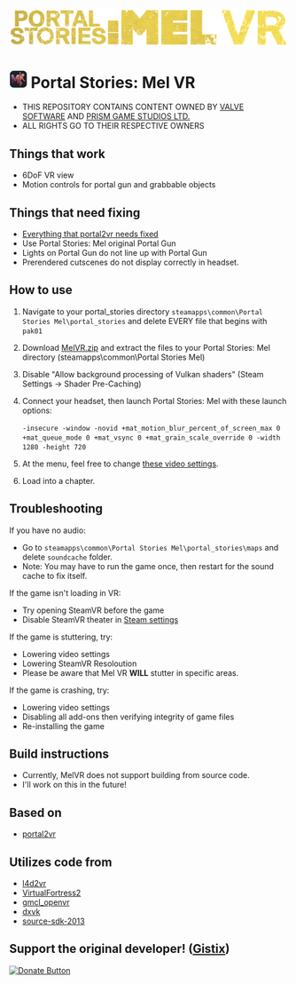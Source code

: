 <div align="center">
  <p>
    <a align="center" href="https://ultralytics.com/yolov5" target="_blank">
      <img width="auto" src="https://raw.githubusercontent.com/imcommonsense/MelVR/main/imgs/logo.png"></a>
  </p>
</div>

# ![Portal Stories: Mel icon by carl6005](imgs/icon.png "Portal Stories: Mel Icon by carl6005") Portal Stories: Mel VR
* THIS REPOSITORY CONTAINS CONTENT OWNED BY [VALVE SOFTWARE](https://www.valvesoftware.com/) AND [PRISM GAME STUDIOS LTD.](prismstudios.org)
* ALL RIGHTS GO TO THEIR RESPECTIVE OWNERS

## Things that work
* 6DoF VR view
* Motion controls for portal gun and grabbable objects

## Things that need fixing
* [Everything that portal2vr needs fixed](https://github.com/Gistix/portal2vr#things-that-need-fixing)
* Use Portal Stories: Mel original Portal Gun
* Lights on Portal Gun do not line up with Portal Gun
* Prerendered cutscenes do not display correctly in headset.

## How to use
1. Navigate to your portal_stories directory ```steamapps\common\Portal Stories Mel\portal_stories``` and delete EVERY file that begins with ```pak01```
2. Download [MelVR.zip](https://github.com/imcommonsense/MelVR/releases) and extract the files to your Portal Stories: Mel directory (steamapps\common\Portal Stories Mel)
3. Disable "Allow background processing of Vulkan shaders" (Steam Settings -> Shader Pre-Caching)
4. Connect your headset, then launch Portal Stories: Mel with these launch options:
   
   ``` -insecure -window -novid +mat_motion_blur_percent_of_screen_max 0 +mat_queue_mode 0 +mat_vsync 0 +mat_grain_scale_override 0 -width 1280 -height 720 ```

4. At the menu, feel free to change [these video settings](https://imgur.com/a/blTSqk2).
5. Load into a chapter. 

## Troubleshooting
If you have no audio:
* Go to ```steamapps\common\Portal Stories Mel\portal_stories\maps``` and delete ```soundcache``` folder.
* Note: You may have to run the game once, then restart for the sound cache to fix itself.
  
If the game isn't loading in VR:
* Try opening SteamVR before the game
* Disable SteamVR theater in [Steam settings](https://external-preview.redd.it/1WdLExouo_YKhTGT6C5GGrOjeWO7qNdIdDRvIRBhw-0.png?auto=webp&s=0d4447a9d954e1ec15b2c010cf50eeabd51f4197)

If the game is stuttering, try: 
* Lowering video settings
* Lowering SteamVR Resoloution
* Please be aware that Mel VR <b>WILL</b> stutter in specific areas.

If the game is crashing, try:
* Lowering video settings
* Disabling all add-ons then verifying integrity of game files
* Re-installing the game

## Build instructions
* Currently, MelVR does not support building from source code.
* I'll work on this in the future!

## Based on
* [portal2vr](https://github.com/Gistix/portal2vr)
  
## Utilizes code from
* [l4d2vr](https://github.com/sd805/l4d2vr)
* [VirtualFortress2](https://github.com/PinkMilkProductions/VirtualFortress2)
* [gmcl_openvr](https://github.com/Planimeter/gmcl_openvr/)
* [dxvk](https://github.com/TheIronWolfModding/dxvk/tree/vr-dx9-rel)
* [source-sdk-2013](https://github.com/ValveSoftware/source-sdk-2013/)

## Support the original developer! ([Gistix](https://github.com/Gistix))
<a href="https://www.paypal.com/donate/?business=YL7TGWKPCC9H8&no_recurring=0&currency_code=USD"><img src="https://pics.paypal.com/00/s/MDAwNDljNmUtZWZiZS00ZTI1LWFiMTMtZTdhZmQ5NmU5ZDUx/file.PNG" alt="Donate Button" style="width:auto;height:100px;"></a>

